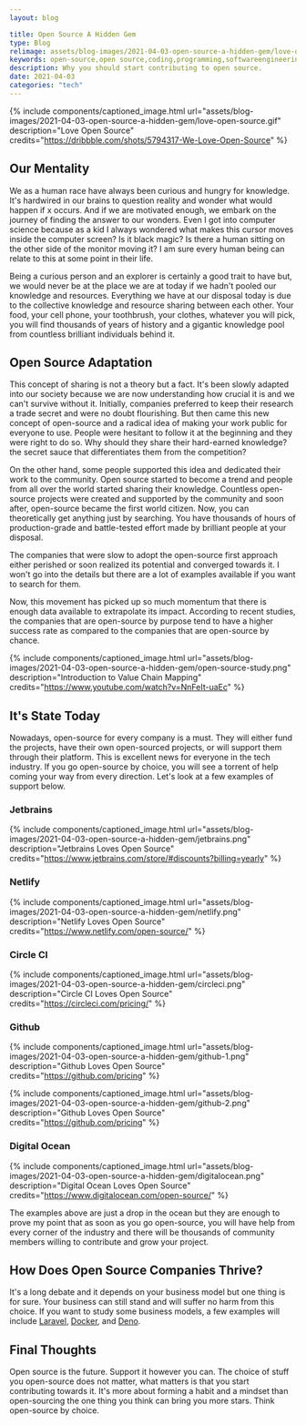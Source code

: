```yaml
---
layout: blog

title: Open Source A Hidden Gem
type: Blog
relimage: assets/blog-images/2021-04-03-open-source-a-hidden-gem/love-open-source-logo.jpg
keywords: open-source,open source,coding,programming,softwareengineering,software,engineering,software-engineering,software engineering
description: Why you should start contributing to open source.
date: 2021-04-03
categories: "tech"
---
```


{% include components/captioned_image.html url="assets/blog-images/2021-04-03-open-source-a-hidden-gem/love-open-source.gif" description="Love Open Source" credits="https://dribbble.com/shots/5794317-We-Love-Open-Source" %}

## Our Mentality

We as a human race have always been curious and hungry for knowledge. It's hardwired in our brains to question reality and wonder what would happen if x occurs. And if we are motivated enough, we embark on the journey of finding the answer to our wonders. Even I got into computer science because as a kid I always wondered what makes this cursor moves inside the computer screen? Is it black magic? Is there a human sitting on the other side of the monitor moving it? I am sure every human being can relate to this at some point in their life. 

Being a curious person and an explorer is certainly a good trait to have but, we would never be at the place we are at today if we hadn't pooled our knowledge and resources. Everything we have at our disposal today is due to the collective knowledge and resource sharing between each other. Your food, your cell phone, your toothbrush, your clothes, whatever you will pick, you will find thousands of years of history and a gigantic knowledge pool from countless brilliant individuals behind it.

## Open Source Adaptation

This concept of sharing is not a theory but a fact. It's been slowly adapted into our society because we are now understanding how crucial it is and we can't survive without it. Initially, companies preferred to keep their research a trade secret and were no doubt flourishing. But then came this new concept of open-source and a radical idea of making your work public for everyone to use. People were hesitant to follow it at the beginning and they were right to do so. Why should they share their hard-earned knowledge? the secret sauce that differentiates them from the competition?

On the other hand, some people supported this idea and dedicated their work to the community. Open source started to become a trend and people from all over the world started sharing their knowledge. Countless open-source projects were created and supported by the community and soon after, open-source became the first world citizen. Now, you can theoretically get anything just by searching. You have thousands of hours of production-grade and battle-tested effort made by brilliant people at your disposal.

The companies that were slow to adopt the open-source first approach either perished or soon realized its potential and converged towards it. I won't go into the details but there are a lot of examples available if you want to search for them.

Now, this movement has picked up so much momentum that there is enough data available to extrapolate its impact. According to recent studies, the companies that are open-source by purpose tend to have a higher success rate as compared to the companies that are open-source by chance.

{% include components/captioned_image.html url="assets/blog-images/2021-04-03-open-source-a-hidden-gem/open-source-study.png" description="Introduction to Value Chain Mapping" credits="https://www.youtube.com/watch?v=NnFeIt-uaEc" %}

## It's State Today

Nowadays, open-source for every company is a must. They will either fund the projects, have their own open-sourced projects, or will support them through their platform. This is excellent news for everyone in the tech industry. If you go open-source by choice, you will see a torrent of help coming your way from every direction. Let's look at a few examples of support below.

### Jetbrains

{% include components/captioned_image.html url="assets/blog-images/2021-04-03-open-source-a-hidden-gem/jetbrains.png" description="Jetbrains Loves Open Source" credits="https://www.jetbrains.com/store/#discounts?billing=yearly" %}

### Netlify

{% include components/captioned_image.html url="assets/blog-images/2021-04-03-open-source-a-hidden-gem/netlify.png" description="Netlify Loves Open Source" credits="https://www.netlify.com/open-source/" %}

### Circle CI

{% include components/captioned_image.html url="assets/blog-images/2021-04-03-open-source-a-hidden-gem/circleci.png" description="Circle CI Loves Open Source" credits="https://circleci.com/pricing/" %}

### Github

{% include components/captioned_image.html url="assets/blog-images/2021-04-03-open-source-a-hidden-gem/github-1.png" description="Github Loves Open Source" credits="https://github.com/pricing" %}

{% include components/captioned_image.html url="assets/blog-images/2021-04-03-open-source-a-hidden-gem/github-2.png" description="Github Loves Open Source" credits="https://github.com/pricing" %}

### Digital Ocean

{% include components/captioned_image.html url="assets/blog-images/2021-04-03-open-source-a-hidden-gem/digitalocean.png" description="Digital Ocean Loves Open Source" credits="https://www.digitalocean.com/open-source/" %}

The examples above are just a drop in the ocean but they are enough to prove my point that as soon as you go open-source, you will have help from every corner of the industry and there will be thousands of community members willing to contribute and grow your project.

## How Does Open Source Companies Thrive?

It's a long debate and it depends on your business model but one thing is for sure. Your business can still stand and will suffer no harm from this choice. If you want to study some business models, a few examples will include <a href="https://laravel.com/" target="_blank">Laravel</a>, <a href="https://www.docker.com/" target="_blank">Docker</a>, and <a href="https://deno.com/blog/the-deno-company" target="_blank">Deno</a>.

## Final Thoughts

Open source is the future. Support it however you can. The choice of stuff you open-source does not matter, what matters is that you start contributing towards it. It's more about forming a habit and a mindset than open-sourcing the one thing you think can bring you more stars. Think open-source by choice.